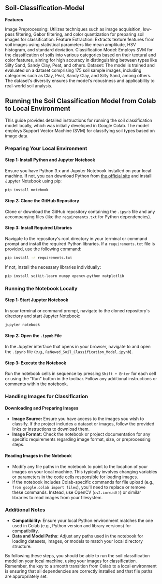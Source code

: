 ## **Soil-Classification-Model**
**Features**

Image Preprocessing: Utilizes techniques such as image acquisition, low-pass filtering, Gabor filtering, and color quantization for preparing soil images for classification.
Feature Extraction: Extracts texture features from soil images using statistical parameters like mean amplitude, HSV histogram, and standard deviation.
Classification Model: Employs SVM for the classification of soils into various categories based on their textural and color features, aiming for high accuracy in distinguishing between types like Silty Sand, Sandy Clay, Peat, and others.
Dataset: The model is trained and evaluated on a dataset comprising 175 soil sample images, including categories such as Clay, Peat, Sandy Clay, and Silty Sand, among others. The dataset's diversity ensures the model's robustness and applicability to real-world soil analysis.


## Running the Soil Classification Model from Colab to Local Environment

This guide provides detailed instructions for running the soil classification model locally, which was initially developed in Google Colab. The model employs Support Vector Machine (SVM) for classifying soil types based on image data.

### Preparing Your Local Environment

#### Step 1: Install Python and Jupyter Notebook
Ensure you have Python 3.x and Jupyter Notebook installed on your local machine. If not, you can download Python from [the official site](https://www.python.org/downloads/) and install Jupyter Notebook using pip:
```bash
pip install notebook
```

#### Step 2: Clone the GitHub Repository
Clone or download the GitHub repository containing the `.ipynb` file and any accompanying files (like the `requirements.txt` for Python dependencies).

#### Step 3: Install Required Libraries
Navigate to the repository's root directory in your terminal or command prompt and install the required Python libraries. If a `requirements.txt` file is provided, use the following command:
```bash
pip install -r requirements.txt
```
If not, install the necessary libraries individually:
```bash
pip install scikit-learn numpy opencv-python matplotlib
```

### Running the Notebook Locally

#### Step 1: Start Jupyter Notebook
In your terminal or command prompt, navigate to the cloned repository's directory and start Jupyter Notebook:
```bash
jupyter notebook
```

#### Step 2: Open the `.ipynb` File
In the Jupyter interface that opens in your browser, navigate to and open the `.ipynb` file (e.g., `ReNewed_Soil_Classification_Model.ipynb`).

#### Step 3: Execute the Notebook
Run the notebook cells in sequence by pressing `Shift + Enter` for each cell or using the "Run" button in the toolbar. Follow any additional instructions or comments within the notebook.

### Handling Images for Classification

#### Downloading and Preparing Images
- **Image Source:** Ensure you have access to the images you wish to classify. If the project includes a dataset or images, follow the provided links or instructions to download them.
- **Image Format:** Check the notebook or project documentation for any specific requirements regarding image format, size, or preprocessing steps.

#### Reading Images in the Notebook
- Modify any file paths in the notebook to point to the location of your images on your local machine. This typically involves changing variables or parameters in the code cells responsible for loading images.
- If the notebook includes Colab-specific commands for file upload (e.g., `from google.colab import files`), you'll need to replace or remove these commands. Instead, use OpenCV (`cv2.imread()`) or similar libraries to read images from your filesystem.

### Additional Notes
- **Compatibility:** Ensure your local Python environment matches the one used in Colab (e.g., Python version and library versions) for compatibility.
- **Data and Model Paths:** Adjust any paths used in the notebook for loading datasets, images, or models to match your local directory structure.

By following these steps, you should be able to run the soil classification model on your local machine, using your images for classification. Remember, the key to a smooth transition from Colab to a local environment is ensuring that all dependencies are correctly installed and that file paths are appropriately set.
